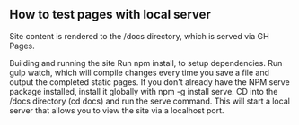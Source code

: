 ## How to test pages with local server

Site content is rendered to the /docs directory, which is served via GH Pages.

Building and running the site
Run npm install, to setup dependencies.
Run gulp watch, which will compile changes every time you save a file and output the completed static pages.
If you don't already have the NPM serve package installed, install it globally with npm -g install serve.
CD into the /docs directory (cd docs) and run the serve command. This will start a local server that allows you to view the site via a localhost port.
